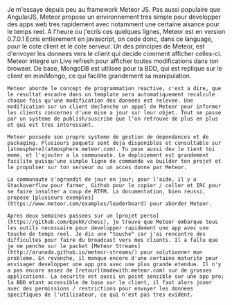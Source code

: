 <markdown>
	Je m'essaye depuis peu au framework Meteor JS. Pas aussi populaire que AngularJS, Meteor propose un environnement tres simple pour developper des apps web tres rapidement avec notamment une certaine aisance pour le temps reel. A l'heure ou j'ecris ces quelques lignes, Meteor est en version 0.7.0.1 Ecris entierement en javascript, on code donc, dans ce language, pour le cote client et le cote serveur. Un des principes de Meteor, est d'envoyer les donnees vers le client qui decide comment afficher celles-ci. Meteor integre un Live refresh pour afficher toutes modifications dans ton browser. De base, MongoDB est utilisee pour la BDD, qui est replique sur le client en miniMongo, ce qui facilite grandement sa manipulation.

	Meteor aborde le concept de programmation reactive, c'est a dire, que le resultat encadre dans un template sera automatiquement recalcule chaque fois qu'une modification des donnees est relevee. Une modification sur un client declenche un appel de Meteor pour informer les clients concernes d'une mise a jour sur leur objet. Tout se passe par un systeme de publish/suscribe que l’on retrouve de plus en plus et qui est tres interessant.

	Meteor possede son propre systeme de gestion de dependances et de packaging. Plusieurs paquets sont deja disponibles et consultable sur [atmosphere](atmosphere.meteor.com). Tu peux aussi dev le tient toi meme, et l'ajouter a la communaute. Le deploiement est grandement facilite puisqu'une simple ligne de commande va builder ton projet et le propulser sur ton serveur ou un acces donne par Meteor.

	La communaute s'agrandit de jour en jour; pour l'aide, il y a Stackoverflow pour farmer, Github pour le copier / coller et IRC pour se faire insulter a coup de RTFM. La documentation, bien reussi, propose [plusieurs exemples](https://www.meteor.com/examples/leaderboard) pour aborder Meteor.

	Apres deux semaines passees sur un [projet perso](https://github.com/EpokK/chess), je trouve que Meteor embarque tous les outils necessaire pour developper rapidement une app avec une touche de temps reel. Je dis une "touche" car j'ai rencontre des difficultes pour faire du broadcast vers mes clients. Il a fallu que je me penche sur le packet [Meteor Streams](http://arunoda.github.io/meteor-streams/) pour solutionner mon probleme. En revanche, il manque encore d'une certaine maturite pour envisager developper une app pro avec une plus grande etendue. Il n'y a pas encore assez de [retour](madewith.meteor.com) sur de grosses applications. La securite est aussi un point sensible sur une app pro; la BDD etant accessible de base sur le client, il faut alors jouer avec des permissions / restrictions pour envoyer les donnees specifiques de l'utilisateur, ce qui n'est pas tres evident.
</markdown>